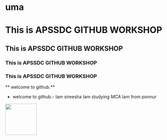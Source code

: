 # uma
# This is APSSDC GITHUB WORKSHOP
##  This is APSSDC GITHUB WORKSHOP
### This is APSSDC GITHUB WORKSHOP
### This is APSSDC GITHUB WORKSHOP
** welcome *to* github.**
- welcome to github.-
Iam sireesha Iam studying *MCA* Iam from ponnur
<img src='https://netbanking.in/wp-content/uploads/2018/01/Andhra-Bank-Internet-Banking.png' height=100 width=100>


